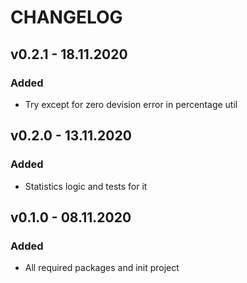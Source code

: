 # CHANGELOG

## v0.2.1 - 18.11.2020

### Added

* Try except for zero devision error in percentage util

## v0.2.0 - 13.11.2020

### Added

* Statistics logic and tests for it

## v0.1.0 - 08.11.2020

### Added

* All required packages and init project
